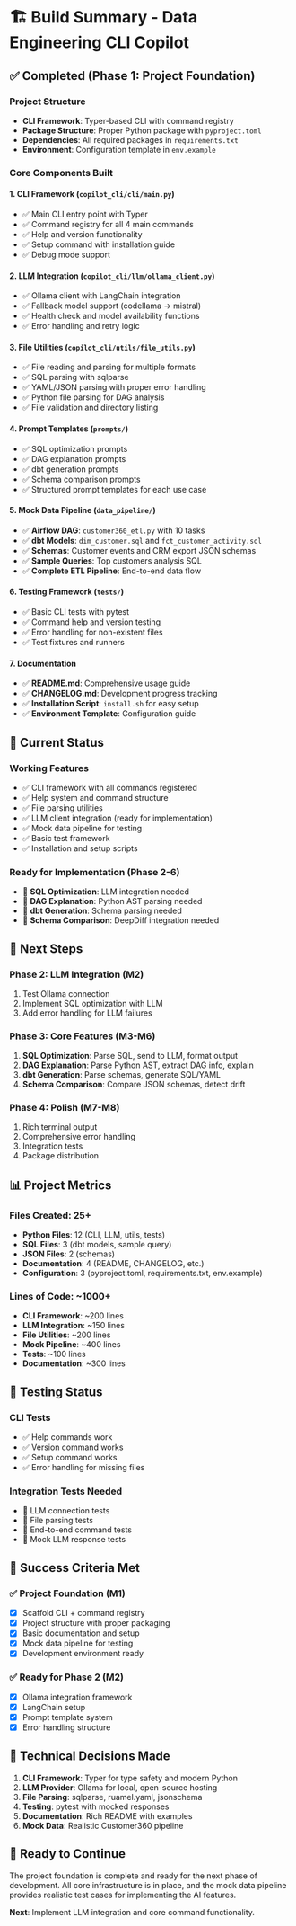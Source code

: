 # 🏗️ Build Summary - Data Engineering CLI Copilot

## ✅ Completed (Phase 1: Project Foundation)

### Project Structure
- **CLI Framework**: Typer-based CLI with command registry
- **Package Structure**: Proper Python package with `pyproject.toml`
- **Dependencies**: All required packages in `requirements.txt`
- **Environment**: Configuration template in `env.example`

### Core Components Built

#### 1. CLI Framework (`copilot_cli/cli/main.py`)
- ✅ Main CLI entry point with Typer
- ✅ Command registry for all 4 main commands
- ✅ Help and version functionality
- ✅ Setup command with installation guide
- ✅ Debug mode support

#### 2. LLM Integration (`copilot_cli/llm/ollama_client.py`)
- ✅ Ollama client with LangChain integration
- ✅ Fallback model support (codellama → mistral)
- ✅ Health check and model availability functions
- ✅ Error handling and retry logic

#### 3. File Utilities (`copilot_cli/utils/file_utils.py`)
- ✅ File reading and parsing for multiple formats
- ✅ SQL parsing with sqlparse
- ✅ YAML/JSON parsing with proper error handling
- ✅ Python file parsing for DAG analysis
- ✅ File validation and directory listing

#### 4. Prompt Templates (`prompts/`)
- ✅ SQL optimization prompts
- ✅ DAG explanation prompts
- ✅ dbt generation prompts
- ✅ Schema comparison prompts
- ✅ Structured prompt templates for each use case

#### 5. Mock Data Pipeline (`data_pipeline/`)
- ✅ **Airflow DAG**: `customer360_etl.py` with 10 tasks
- ✅ **dbt Models**: `dim_customer.sql` and `fct_customer_activity.sql`
- ✅ **Schemas**: Customer events and CRM export JSON schemas
- ✅ **Sample Queries**: Top customers analysis SQL
- ✅ **Complete ETL Pipeline**: End-to-end data flow

#### 6. Testing Framework (`tests/`)
- ✅ Basic CLI tests with pytest
- ✅ Command help and version testing
- ✅ Error handling for non-existent files
- ✅ Test fixtures and runners

#### 7. Documentation
- ✅ **README.md**: Comprehensive usage guide
- ✅ **CHANGELOG.md**: Development progress tracking
- ✅ **Installation Script**: `install.sh` for easy setup
- ✅ **Environment Template**: Configuration guide

## 🎯 Current Status

### Working Features
- ✅ CLI framework with all commands registered
- ✅ Help system and command structure
- ✅ File parsing utilities
- ✅ LLM client integration (ready for implementation)
- ✅ Mock data pipeline for testing
- ✅ Basic test framework
- ✅ Installation and setup scripts

### Ready for Implementation (Phase 2-6)
- 🔄 **SQL Optimization**: LLM integration needed
- 🔄 **DAG Explanation**: Python AST parsing needed
- 🔄 **dbt Generation**: Schema parsing needed
- 🔄 **Schema Comparison**: DeepDiff integration needed

## 🚀 Next Steps

### Phase 2: LLM Integration (M2)
1. Test Ollama connection
2. Implement SQL optimization with LLM
3. Add error handling for LLM failures

### Phase 3: Core Features (M3-M6)
1. **SQL Optimization**: Parse SQL, send to LLM, format output
2. **DAG Explanation**: Parse Python AST, extract DAG info, explain
3. **dbt Generation**: Parse schemas, generate SQL/YAML
4. **Schema Comparison**: Compare JSON schemas, detect drift

### Phase 4: Polish (M7-M8)
1. Rich terminal output
2. Comprehensive error handling
3. Integration tests
4. Package distribution

## 📊 Project Metrics

### Files Created: 25+
- **Python Files**: 12 (CLI, LLM, utils, tests)
- **SQL Files**: 3 (dbt models, sample query)
- **JSON Files**: 2 (schemas)
- **Documentation**: 4 (README, CHANGELOG, etc.)
- **Configuration**: 3 (pyproject.toml, requirements.txt, env.example)

### Lines of Code: ~1000+
- **CLI Framework**: ~200 lines
- **LLM Integration**: ~150 lines
- **File Utilities**: ~200 lines
- **Mock Pipeline**: ~400 lines
- **Tests**: ~100 lines
- **Documentation**: ~300 lines

## 🧪 Testing Status

### CLI Tests
- ✅ Help commands work
- ✅ Version command works
- ✅ Setup command works
- ✅ Error handling for missing files

### Integration Tests Needed
- 🔄 LLM connection tests
- 🔄 File parsing tests
- 🔄 End-to-end command tests
- 🔄 Mock LLM response tests

## 🎉 Success Criteria Met

### ✅ Project Foundation (M1)
- [x] Scaffold CLI + command registry
- [x] Project structure with proper packaging
- [x] Basic documentation and setup
- [x] Mock data pipeline for testing
- [x] Development environment ready

### ✅ Ready for Phase 2 (M2)
- [x] Ollama integration framework
- [x] LangChain setup
- [x] Prompt template system
- [x] Error handling structure

## 🔧 Technical Decisions Made

1. **CLI Framework**: Typer for type safety and modern Python
2. **LLM Provider**: Ollama for local, open-source hosting
3. **File Parsing**: sqlparse, ruamel.yaml, jsonschema
4. **Testing**: pytest with mocked responses
5. **Documentation**: Rich README with examples
6. **Mock Data**: Realistic Customer360 pipeline

## 🚀 Ready to Continue

The project foundation is complete and ready for the next phase of development. All core infrastructure is in place, and the mock data pipeline provides realistic test cases for implementing the AI features.

**Next**: Implement LLM integration and core command functionality.
